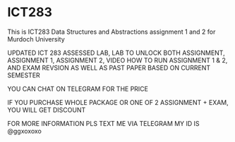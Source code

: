 # ICT283
This is ICT283 Data Structures and Abstractions assignment 1 and 2 for Murdoch University

UPDATED ICT 283 ASSESSED LAB, LAB TO UNLOCK BOTH ASSIGNMENT, ASSIGNMENT 1, ASSIGNMENT 2, VIDEO HOW TO RUN ASSIGNMENT 1 & 2, AND EXAM REVSION AS WELL AS PAST PAPER BASED ON CURRENT SEMESTER

YOU CAN CHAT ON TELEGRAM FOR THE PRICE

IF YOU PURCHASE WHOLE PACKAGE OR ONE OF 2 ASSIGNMENT + EXAM, YOU WILL GET DISCOUNT

FOR MORE INFORMATION PLS TEXT ME VIA TELEGRAM MY ID IS @ggxoxoxo
